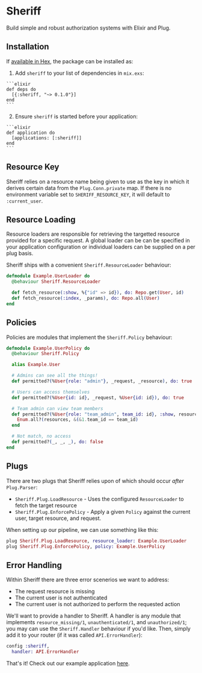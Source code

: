 # Sheriff

Build simple and robust authorization systems with Elixir and Plug.

## Installation

If [available in Hex](https://hex.pm/docs/publish), the package can be installed as:

  1. Add `sheriff` to your list of dependencies in `mix.exs`:

    ```elixir
    def deps do
      [{:sheriff, "~> 0.1.0"}]
    end
    ```

  2. Ensure `sheriff` is started before your application:

    ```elixir
    def application do
      [applications: [:sheriff]]
    end
    ```

## Resource Key

Sheriff relies on a resource name being given to use as the key in which it derives certain data from the `Plug.Conn.private` map.
If there is no environment variable set to `SHERIFF_RESOURCE_KEY`, it will default to `:current_user`.

## Resource Loading

Resource loaders are responsible for retrieving the targetted resource provided for a specific request.  A global loader can be can be specified in your application configuration or individual loaders can be supplied on a per plug basis.

Sheriff ships with a convenient `Sheriff.ResourceLoader` behaviour:

```elixir
defmodule Example.UserLoader do
  @behaviour Sheriff.ResourceLoader

  def fetch_resource(:show, %{"id" => id}), do: Repo.get(User, id)
  def fetch_resource(:index, _params), do: Repo.all(User)
end

```

## Policies

Policies are modules that implement the `Sheriff.Policy` behaviour:

```elixir
defmodule Example.UserPolicy do
  @behaviour Sheriff.Policy

  alias Example.User

  # Admins can see all the things!
  def permitted?(%User{role: "admin"}, _request, _resource), do: true

  # Users can access themselves
  def permitted?(%User{id: id}, _request, %User{id: id}), do: true

  # Team admin can view team members
  def permitted?(%User{role: "team_admin", team_id: id}, :show, resources) do
    Enum.all?(resources, &(&1.team_id == team_id)
  end

  # Not match, no access
  def permitted?(_, _, _), do: false
end
```

## Plugs

There are two plugs that Sheriff relies upon of which should occur _after_ `Plug.Parser`:

+ `Sheriff.Plug.LoadResource` - Uses the configured `ResourceLoader` to fetch the target resource
+ `Sheriff.Plug.EnforcePolicy` - Apply a given `Policy` against the current user, target resource, and request.

When setting up our pipeline, we can use something like this:

```elixir
plug Sheriff.Plug.LoadResource, resource_loader: Example.UserLoader
plug Sheriff.Plug.EnforcePolicy, policy: Example.UserPolicy
```

## Error Handling

Within Sheriff there are three error scenerios we want to address:

+ The request resource is missing
+ The current user is not authenticated
+ The current user is not authorized to perform the requested action

We'll want to provide a handler to Sheriff.  A handler is any module that
implements `resource_missing/1`, `unauthenticated/1`, and `unauthorized/1`;
you may can use the `Sheriff.Handler` behaviour if you'd like.
Then, simply add it to your router (if it was called `API.ErrorHandler`):

```elixir
config :sheriff,
  handler: API.ErrorHandler
```

That's it!
Check out our example application [here](TODO+PUSH_EXAMPLE_APP).
